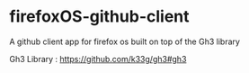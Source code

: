 firefoxOS-github-client
============

A github client app for firefox os built on top of the Gh3 library 

Gh3 Library : https://github.com/k33g/gh3#gh3
